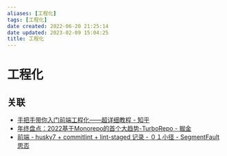 ```yaml
---
aliases: [工程化]
tags: [工程化]
date created: 2022-06-20 21:25:14
date updated: 2023-02-09 15:04:25
title: 工程化
---
```


# 工程化

## 关联

- [手把手带你入门前端工程化——超详细教程 - 知乎](https://zhuanlan.zhihu.com/p/276458191)
- [年终盘点：2022基于Monorepo的首个大趋势-TurboRepo - 掘金](https://juejin.cn/post/7051929587852247077)
- [前端 - husky7 + commitlint + lint-staged 记录 - ０１小径 - SegmentFault 思否](https://segmentfault.com/a/1190000040418948)
